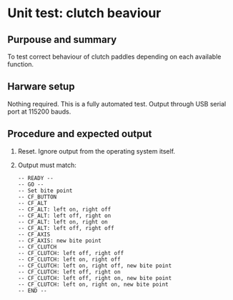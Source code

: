 # Unit test: clutch beaviour

## Purpouse and summary

To test correct behaviour of clutch paddles depending on each available function.

## Harware setup

Nothing required. This is a fully automated test.
Output through USB serial port at 115200 bauds.

## Procedure and expected output

1. Reset. Ignore output from the operating system itself.
2. Output must match:

   ```text
   -- READY --
   -- GO --
   -- Set bite point
   -- CF_BUTTON
   -- CF_ALT
   -- CF_ALT: left on, right off
   -- CF_ALT: left off, right on
   -- CF_ALT: left on, right on
   -- CF_ALT: left off, right off
   -- CF_AXIS
   -- CF_AXIS: new bite point
   -- CF_CLUTCH
   -- CF_CLUTCH: left off, right off
   -- CF_CLUTCH: left on, right off
   -- CF_CLUTCH: left on, right off, new bite point
   -- CF_CLUTCH: left off, right on
   -- CF_CLUTCH: left off, right on, new bite point
   -- CF_CLUTCH: left on, right on, new bite point
   -- END --
   ```
